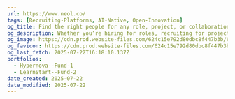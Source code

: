 ```yaml
---
url: https://www.neol.co/
tags: [Recruiting-Platforms, AI-Native, Open-Innovation]
og_title: Find the right people for any role, project, or collaboration
og_description: Whether you’re hiring for roles, recruiting for project work, or looking for collaborators, Neol connects you with the right person.
og_image: https://cdn.prod.website-files.com/624c15e792d80dbc8f447b3b/684853cfb19be16c952fe5bc_Open%20Graph.png
og_favicon: https://cdn.prod.website-files.com/624c15e792d80dbc8f447b3b/656f84e76f0fabb81bcf7f70_Neol_b_.ico
og_last_fetch: 2025-07-22T16:18:10.137Z
portfolios:
  - Hypernova--Fund-1
  - LearnStart--Fund-2
date_created: 2025-07-22
date_modified: 2025-07-22
---
```

